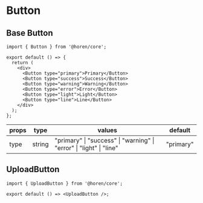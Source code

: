 # Button

## Base Button

```tsx
import { Button } from '@horen/core';

export default () => {
  return (
    <div>
      <Button type="primary">Primary</Button>
      <Button type="success">Success</Button>
      <Button type="warning">Warning</Button>
      <Button type="error">Error</Button>
      <Button type="light">Light</Button>
      <Button type="line">Line</Button>
    </div>
  );
};
```

| props | type   | values                                                              | default   |
| ----- | ------ | ------------------------------------------------------------------- | --------- |
| type  | string | "primary" \| "success" \| "warning" \| "error" \| "light" \| "line" | "primary" |

## UploadButton

```tsx
import { UploadButton } from '@horen/core';

export default () => <UploadButton />;
```
